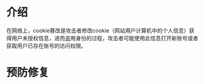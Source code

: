# 介绍
在网络上，cookie篡改是攻击者修改cookie（网站用户计算机中的个人信息）获得用户未授权信息，进而盗用身份的过程，攻击者可能使用此信息打开新账号或者获取用户已存在账号的访问权限。
# 预防修复